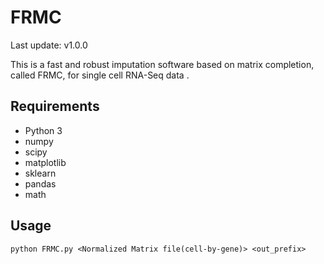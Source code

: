# FRMC 

Last update: v1.0.0

This is a fast and robust imputation software based on matrix completion, 
called FRMC, for single cell RNA-Seq data .


## Requirements
* Python 3
* numpy
* scipy
* matplotlib
* sklearn
* pandas
* math


## Usage
```
python FRMC.py <Normalized Matrix file(cell-by-gene)> <out_prefix>

```

